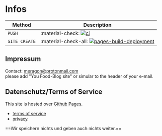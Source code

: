 # Infos

| Method        | Description                                                                                                                                                                                                                        |
|---------------|------------------------------------------------------------------------------------------------------------------------------------------------------------------------------------------------------------------------------------|
| `PUSH`        | :material-check:     [![ci](https://github.com/M3ragon/material/actions/workflows/buildsite.yml/badge.svg)](https://github.com/M3ragon/material/actions/workflows/buildsite.yml)                                                   |
| `SITE CREATE` | :material-check-all: [![pages-build-deployment](https://github.com/M3ragon/material/actions/workflows/pages/pages-build-deployment/badge.svg)](https://github.com/M3ragon/material/actions/workflows/pages/pages-build-deployment) |

## Impressum

Contact: meragon@protonmail.com  
please add "You Food-Blog site" or simular to the header of your e-mail.  

## Datenschutz/Terms of Service

This site is hosted over [Github Pages](https://pages.github.com/).

- [terms of service](https://docs.github.com/en/github/site-policy/github-terms-of-service)
- [privacy](https://docs.github.com/en/github/site-policy/github-privacy-statement)

==Wir speichern nichts und geben auch nichts weiter.==
